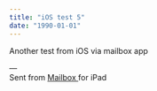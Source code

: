 ```yaml
---
title: "iOS test 5"
date: "1990-01-01"
---
```


<div class="content">
<p>Another test from iOS via mailbox app</p>
<p>—<br/>
Sent from <a href="https://www.dropbox.com/mailbox" target="_blank"> Mailbox </a> for iPad</p>
</div>
